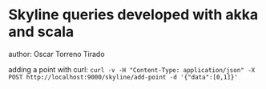 # Skyline queries developed with akka and scala
author: Oscar Torreno Tirado

adding a point with curl: 
`curl -v -H "Content-Type: application/json" -X POST http://localhost:9000/skyline/add-point -d '{"data":[0,1]}'`
